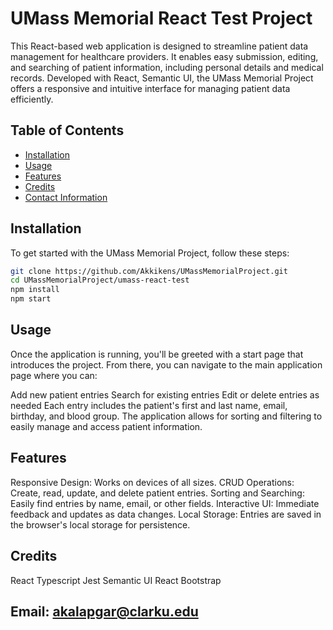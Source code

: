 # UMass Memorial React Test Project

This React-based web application is designed to streamline patient data management for healthcare providers. It enables easy submission, editing, and searching of patient information, including personal details and medical records. 
Developed with React, Semantic UI, the UMass Memorial Project offers a responsive and intuitive interface for managing patient data efficiently.

## Table of Contents

- [Installation](#installation)
- [Usage](#usage)
- [Features](#features)
- [Credits](#credits)
- [Contact Information](#contact-information)

## Installation

To get started with the UMass Memorial Project, follow these steps:

```bash
git clone https://github.com/Akkikens/UMassMemorialProject.git
cd UMassMemorialProject/umass-react-test
npm install
npm start
```

## Usage
Once the application is running, you'll be greeted with a start page that introduces the project. From there, you can navigate to the main application page where you can:

Add new patient entries
Search for existing entries
Edit or delete entries as needed
Each entry includes the patient's first and last name, email, birthday, and blood group. The application allows for sorting and filtering to easily manage and access patient information.

## Features
Responsive Design: Works on devices of all sizes.
CRUD Operations: Create, read, update, and delete patient entries.
Sorting and Searching: Easily find entries by name, email, or other fields.
Interactive UI: Immediate feedback and updates as data changes.
Local Storage: Entries are saved in the browser's local storage for persistence.

## Credits
React
Typescript
Jest
Semantic UI React
Bootstrap


## Email: akalapgar@clarku.edu
